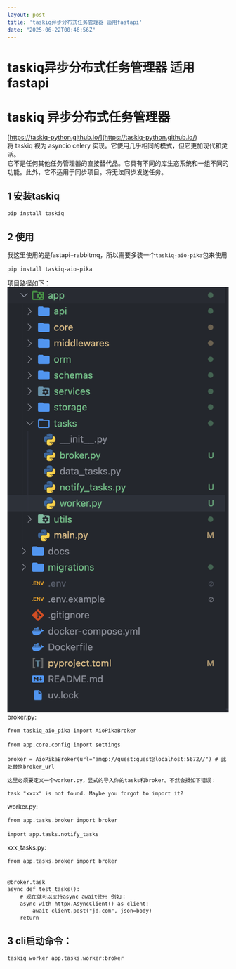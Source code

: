 ```yaml
---
layout: post
title: 'taskiq异步分布式任务管理器 适用fastapi'
date: "2025-06-22T00:46:56Z"
---
```

taskiq异步分布式任务管理器 适用fastapi
==========================

taskiq 异步分布式任务管理器
=================

[https://taskiq-python.github.io/](https://taskiq-python.github.io/)  
将 taskiq 视为 asyncio celery 实现。它使用几乎相同的模式，但它更加现代和灵活。  
它不是任何其他任务管理器的直接替代品。它具有不同的库生态系统和一组不同的功能。此外，它不适用于同步项目。将无法同步发送任务。

1 安装taskiq
----------

    pip install taskiq
    

2 使用
----

我这里使用的是fastapi+rabbitmq，所以需要多装一个`taskiq-aio-pika`包来使用

    pip install taskiq-aio-pika
    

项目路径如下：  
![image.png](https://raw.githubusercontent.com/ssrheart425/obsidian_image_bed/main/image/202506211603467.png)  
broker.py:

    from taskiq_aio_pika import AioPikaBroker
    
    from app.core.config import settings
    
    broker = AioPikaBroker(url="amqp://guest:guest@localhost:5672//") # 此处替换broker_url
    

`这里必须要定义一个worker.py，显式的导入你的tasks和broker。不然会报如下错误：`

    task "xxxx" is not found. Maybe you forgot to import it?
    

worker.py:

    from app.tasks.broker import broker
    
    import app.tasks.notify_tasks
    

xxx\_tasks.py:

    from app.tasks.broker import broker
    
    
    @broker.task
    async def test_tasks():
    	# 现在就可以支持async await使用 例如：
    	async with httpx.AsyncClient() as client:
    		await client.post("jd.com", json=body)
    	return 
    

3 cli启动命令：
----------

    taskiq worker app.tasks.worker:broker